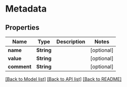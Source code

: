 # Metadata

## Properties
Name | Type | Description | Notes
------------ | ------------- | ------------- | -------------
**name** | **String** |  | [optional] 
**value** | **String** |  | [optional] 
**comment** | **String** |  | [optional] 

[[Back to Model list]](../README.md#documentation-for-models) [[Back to API list]](../README.md#documentation-for-api-endpoints) [[Back to README]](../README.md)



